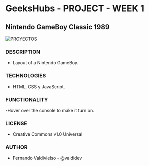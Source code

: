 # GeeksHubs - PROJECT - WEEK 1 
## Nintendo GameBoy Classic 1989
![PROYECTOS](https://user-images.githubusercontent.com/96445737/192459347-53e05bc3-6f0b-4bfd-8ee7-984daeb2e7c4.png)
### DESCRIPTION
 - Layout of a Nintendo GameBoy.
### TECHNOLOGIES
 - HTML, CSS y JavaScript.
### FUNCTIONALITY
-Hover over the console to make it turn on.
### LICENSE
 - Creative Commons v1.0 Universal
### AUTHOR
 - Fernando Valdivielso - @valdidev
